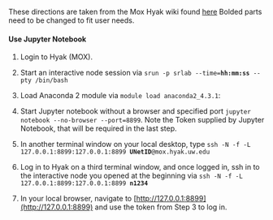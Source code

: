 These directions are taken from the Mox Hyak wiki found [here](https://wiki.cac.washington.edu/display/hyakusers/Mox_ipython_jupyter) Bolded parts need to be changed to fit user needs.

#### Use Jupyter Notebook
1. Login to Hyak (MOX).

2. Start an interactive node session via `srun -p srlab --time=`**`hh:mm:ss`**` --pty /bin/bash`

2. Load Anaconda 2 module via `module load anaconda2_4.3.1`:

3. Start Jupyter notebook without a browser and specified port `jupyter notebook --no-browser --port=8899`. Note the Token supplied by Jupyter Notebook, that will be required in the last step.

4. In another terminal window on your local desktop, type `ssh -N -f -L 127.0.0.1:8899:127.0.0.1:8899 `**`UNetID`**`@mox.hyak.uw.edu`

5. Log in to Hyak on a third terminal window, and once logged in, ssh in to the interactive node you opened at the beginning via `ssh -N -f -L 127.0.0.1:8899:127.0.0.1:8899 `**`n1234`**

6. In your local browser, navigate to [http://127.0.0.1:8899](http://127.0.0.1:8899) and use the token from Step 3 to log in.
